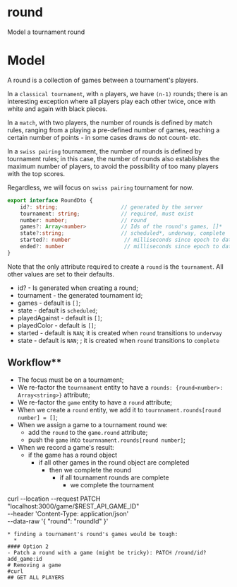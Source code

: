 # round
Model a tournament round

# Model
A round is a collection of games between a tournament's players.

In a `classical tournament`, with `n` players, we have `(n-1)` rounds; there is an interesting exception where all players play each other twice, once with white and again with black pieces.

In a `match`, with two players, the number of rounds is defined by match rules, ranging from a playing a pre-defined number of games, reaching a certain number of points - in some cases draws do not count- etc.

In a `swiss pairing` tournament, the number of rounds is defined by tournament rules; in this case, the number of rounds also establishes the maximum number of players, to avoid the possibility of too many players with the top scores.

Regardless, we will focus on `swiss pairing` tournament for now.
````typescript
export interface RoundDto {
	id?: string;					// generated by the server
	tournament: string;				// required, must exist
    number: number;                 // round
	games?: Array<number>           // Ids of the round's games, []*
	state?:string; 		            // scheduled*, underway, complete
    started?: number                 // milliseconds since epoch to date (date when transioned to underway)
    ended?: number                   // milliseconds since epoch to date (date when transioned to complete)
}
````

Note that the only attribute required to create a `round` is the `tournament`. All other values are set to their defaults.
* id? - Is generated when creating a round;
* tournament - the generated tournament id;
* games - default is `[]`;
* state - default is `scheduled`;
* playedAgainst - default is `[]`;
* playedColor - default is `[]`;
* started - default is `NAN`; it is created when `round` transitions to `underway`
* state - default is `NAN`; ; it is created when `round` transitions to `complete`

## Workflow**
* The focus must be on a tournament;
* We re-factor the `tournnament` entity to have a `rounds: {round<number>: Array<string>}` attribute;
* We re-factor the `game` entity to have a `round` attribute;
* When we create a `round` entity, we add it to `tournnament.rounds[round number] = []`;
* When we assign a game to a tournament round we:
  * add the `round` to the `game.round` attribute;
  * push the `game` into `tournnament.rounds[round number]`;
* When we record a game's result:
  * if the game has a round object
    * if all other games in the round object are completed
      * then we complete the round
        * if all tournament rounds are complete
          * we complete the tournament
    
curl --location --request PATCH "localhost:3000/game/$REST_API_GAME_ID" \
--header 'Content-Type: application/json' \
--data-raw '{
    "round": "roundId"
}'
````
* finding a tournament's round's games would be tough:
  * 
#### Option 2
- Patch a round with a game (might be tricky): PATCH /round/id?add_game:id
# Removing a game
#curl
## GET ALL PLAYERS
